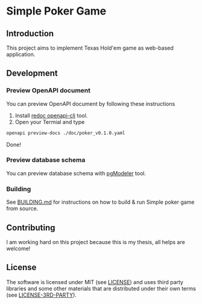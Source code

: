 # Simple Poker Game

## Introduction

This project aims to implement Texas Hold'em game as web-based application.

## Development
### Preview OpenAPI document

You can preview OpenAPI document by following these instructions

1. Install [redoc openapi-cli](https://redoc.ly/openapi-cli/) tool.
2. Open your Termial and type

```sh
openapi preview-docs ./doc/poker_v0.1.0.yaml
```

Done!

### Preview database schema

You can preview database schema with [pgModeler](https://pgmodeler.io/) tool.

### Building

See [BUILDING.md](./BUILDING.md) for instructions on how to build & run Simple
poker game from source.

## Contributing

I am working hard on this project because this is my thesis, all helps are
welcome!

## License

The software is licensed under MIT (see [LICENSE](./LICENSE)) and uses third
party libraries and some other materials that are distributed under their own
terms (see [LICENSE-3RD-PARTY](./LICENSE-3RD-PARTY)).

